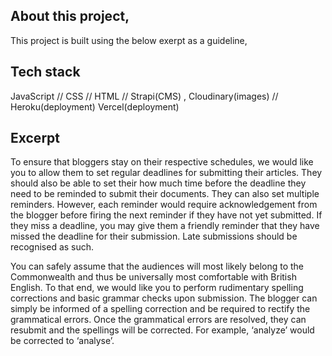 ## About this project,
This project is built using the below exerpt as a guideline,

## Tech stack
JavaScript // CSS // HTML // Strapi(CMS) , Cloudinary(images) // Heroku(deployment) Vercel(deployment) 

## Excerpt
To ensure that bloggers stay on their respective schedules, we would like you to allow them to set regular deadlines for submitting their articles. They should also be able to set their how much time before the deadline they need to be reminded to submit their documents. They can also set multiple reminders. However, each reminder would require acknowledgement from the blogger before firing the next reminder if they have not yet submitted. If they miss a deadline, you may give them a friendly reminder that they have missed the deadline for their submission. Late submissions should be recognised as such.

You can safely assume that the audiences will most likely belong to the Commonwealth and thus be universally most comfortable with British English. To that end, we would like you to perform rudimentary spelling corrections and basic grammar checks upon submission. The blogger can simply be informed of a spelling correction and be required to rectify the grammatical errors. Once the grammatical errors are resolved, they can resubmit and the spellings will be corrected. For example, ‘analyze’ would be corrected to ‘analyse’.
